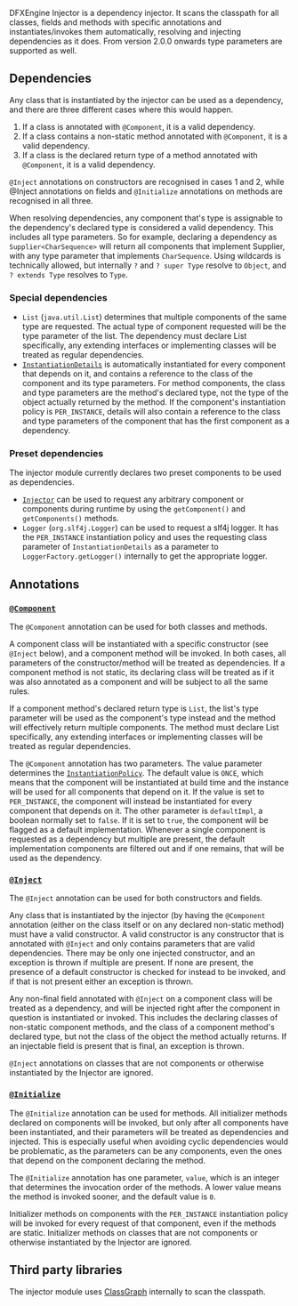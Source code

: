 DFXEngine Injector is a dependency injector. It scans the classpath for all classes, fields and methods with specific
annotations and instantiates/invokes them automatically, resolving and injecting dependencies as it does. From version
2.0.0 onwards type parameters are supported as well.

## Dependencies

Any class that is instantiated by the injector can be used as a dependency, and there are three different cases where
this would happen.

1. If a class is annotated with `@Component`, it is a valid dependency.
2. If a class contains a non-static method annotated with `@Component`, it is a valid dependency.
3. If a class is the declared return type of a method annotated with `@Component`, it is a valid dependency.

`@Inject` annotations on constructors are recognised in cases 1 and 2, while @Inject annotations on fields and
`@Initialize` annotations on methods are recognised in all three.

When resolving dependencies, any component that's type is assignable to the dependency's declared type is considered
a valid dependency. This includes all type parameters. So for example, declaring a dependency as 
`Supplier<CharSequence>` will return all components that implement Supplier, with any type parameter that implements
`CharSequence`. Using wildcards is technically allowed, but internally `?` and <code>?&nbsp;super&nbsp;Type</code>
resolve to `Object`, and <code>?&nbsp;extends&nbsp;Type</code> resolves to `Type`.

### Special dependencies

* `List` (`java.util.List`) determines that multiple components of the same type are requested. The actual type of 
component requested will be the type parameter of the list. The dependency must declare List specifically, any extending 
interfaces or implementing classes will be treated as regular dependencies.
* [`InstantiationDetails`](src/main/java/me/datafox/dfxengine/injector/InstantiationDetails.java) is automatically 
instantiated for every component that depends on it, and contains a reference to the class of the component and its type
parameters. For method components, the class and type parameters are the method's declared type, not the type of the
object actually returned by the method. If the component's instantiation policy is `PER_INSTANCE`, details will also
contain a reference to the class and type parameters of the component that has the first component as a dependency.

### Preset dependencies

The injector module currently declares two preset components to be used as dependencies.

* [`Injector`](src/main/java/me/datafox/dfxengine/injector/Injector.java) can be used to request any arbitrary component
or components during runtime by using the `getComponent()` and `getComponents()` methods.
* `Logger` (`org.slf4j.Logger`) can be used to request a slf4j logger. It has the `PER_INSTANCE` instantiation policy 
and uses the requesting class parameter of `InstantiationDetails` as a parameter to `LoggerFactory.getLogger()` 
internally to get the appropriate logger.

## Annotations

### [`@Component`](../injector-api/src/main/java/me/datafox/dfxengine/injector/api/annotation/Component.java)

The `@Component` annotation can be used for both classes and methods. 

A component class will be instantiated with a specific constructor (see `@Inject` below), and a component method will be
invoked. In both cases, all parameters of the constructor/method will be treated as dependencies. If a component method
is not static, its declaring class will be treated as if it was also annotated as a component and will be subject to all
the same rules.

If a component method's declared return type is `List`, the list's type parameter will be used as the component's type 
instead and the method will effectively return multiple components. The method must declare List specifically, any 
extending interfaces or implementing classes will be treated as regular dependencies.

The `@Component` annotation has two parameters. The value parameter determines the 
[`InstantiationPolicy`](../injector-api/src/main/java/me/datafox/dfxengine/injector/api/InstantiationPolicy.java). The
default value is `ONCE`, which means that the component will be instantiated at build time and the instance will be used
for all components that depend on it. If the value is set to `PER_INSTANCE`, the component will instead be instantiated
for every component that depends on it. The other parameter is `defaultImpl`, a boolean normally set to `false`. If it 
is set to `true`, the component will be flagged as a default implementation. Whenever a single component is requested as
a dependency but multiple are present, the default implementation components are filtered out and if one remains, that 
will be used as the dependency.

### [`@Inject`](../injector-api/src/main/java/me/datafox/dfxengine/injector/api/annotation/Inject.java)

The `@Inject` annotation can be used for both constructors and fields.

Any class that is instantiated by the injector (by having the `@Component` annotation (either on the class itself or on
any declared non-static method) must have a valid constructor. A valid constructor is any constructor that is annotated
with `@Inject` and only contains parameters that are valid dependencies. There may be only one injected constructor, and
an exception is thrown if multiple are present. If none are present, the presence of a default constructor is checked 
for instead to be invoked, and if that is not present either an exception is thrown.

Any non-final field annotated with `@Inject` on a component class will be treated as a dependency, and will be injected 
right after the component in question is instantiated or invoked. This includes the declaring classes of non-static 
component methods, and the class of a component method's declared type, but not the class of the object the method
actually returns. If an injectable field is present that is final, an exception is thrown.

`@Inject` annotations on classes that are not components or otherwise instantiated by the Injector are ignored.

### [`@Initialize`](../injector-api/src/main/java/me/datafox/dfxengine/injector/api/annotation/Initialize.java)

The `@Initialize` annotation can be used for methods. All initializer methods declared on components will be invoked, 
but only after all components have been instantiated, and their parameters will be treated as dependencies and injected. 
This is especially useful when avoiding cyclic dependencies would be problematic, as the parameters can be any 
components, even the ones that depend on the component declaring the method.

The `@Initialize` annotation has one parameter, `value`, which is an integer that determines the invocation order of the 
methods. A lower value means the method is invoked sooner, and the default value is `0`.

Initializer methods on components with the `PER_INSTANCE` instantiation policy will be invoked for every request of that
component, even if the methods are static. Initializer methods on classes that are not components or otherwise 
instantiated by the Injector are ignored.

## Third party libraries

The injector module uses [ClassGraph](https://github.com/classgraph/classgraph) internally to scan the classpath.